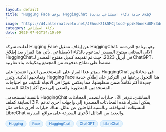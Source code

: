 ```yaml
---
layout: default
title: "Hugging Face يوقف HuggingChat لإطلاق خدمة ذكاء اصطناعي جديدة
"
image: "https://d4.alternativeto.net/JEAuuH21k5MCjtooJ-ppik9bnekdUMr3duNbssGTqWY/rs:fill:1520:760:0/g:ce:0:0/YWJzOi8vZGlzdC9jb250ZW50LzE3NTE0NjI3NjQ0MTQucG5n.png"
category: ذكاء اصطناعي
date: 2025-07-02T14:15:00
---
```


أعلنت شركة Hugging Face عن إيقاف تشغيل HuggingChat، وهو برنامج الدردشة الآلي المجاني مفتوح المصدر المدعوم بالذكاء الاصطناعي. يأتي هذا القرار بعد إطلاق HuggingChat في أبريل 2023، حيث تم تقديمه كبديل مفتوح المصدر لـ ChatGPT، معتمداً على نماذج مدفوعة من المجتمع ومكونات بناء تعاونية.

سيؤثر هذا القرار على المستخدمين الذين اعتمدوا على HuggingChat في محادثاتهم ونماذجهم الذكية. وتبرر Hugging Face هذا التحول برغبتها في التركيز على إطلاق خدمة جديدة أكثر تكاملاً ضمن منظومتها، مما يعكس تغييرًا في الاتجاه للتكيف مع احتياجات المستخدمين المتطورة والسعي إلى دمج أكثر إحكامًا للمنصة.

بالنسبة لمستخدمي HuggingChat السابقين، تتوفر الآن خيارات لتصدير المحادثات السابقة كملف ZIP. يمكن استيراد هذه المحادثات المصدرة إلى واجهات أخرى تدعم التنسيقات المتوافقة. وبالنسبة للباحثين عن بدائل، هناك خيارات أخرى متاحة مثل LibreChat والعديد من البدائل الأخرى المدرجة على مواقع المقارنة.

<div style="margin-top:2px; margin-bottom:2px;"><a href="https://bidjadraft.github.io/?query=Hugging" style="background:#e3f2fd; color:#1565c0; font-size:80%; border-radius:12px; padding:3px 10px; margin:2px 4px 2px 0; display:inline-block; border:1px solid #bbdefb; text-decoration:none;">Hugging</a> <a href="https://bidjadraft.github.io/?query=Face" style="background:#e3f2fd; color:#1565c0; font-size:80%; border-radius:12px; padding:3px 10px; margin:2px 4px 2px 0; display:inline-block; border:1px solid #bbdefb; text-decoration:none;">Face</a> <a href="https://bidjadraft.github.io/?query=HuggingChat" style="background:#e3f2fd; color:#1565c0; font-size:80%; border-radius:12px; padding:3px 10px; margin:2px 4px 2px 0; display:inline-block; border:1px solid #bbdefb; text-decoration:none;">HuggingChat</a> <a href="https://bidjadraft.github.io/?query=ChatGPT" style="background:#e3f2fd; color:#1565c0; font-size:80%; border-radius:12px; padding:3px 10px; margin:2px 4px 2px 0; display:inline-block; border:1px solid #bbdefb; text-decoration:none;">ChatGPT</a> <a href="https://bidjadraft.github.io/?query=LibreChat" style="background:#e3f2fd; color:#1565c0; font-size:80%; border-radius:12px; padding:3px 10px; margin:2px 4px 2px 0; display:inline-block; border:1px solid #bbdefb; text-decoration:none;">LibreChat</a></div><br><br>
